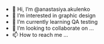 - 👋 Hi, I’m @anastasiya.akulenko
- 👀 I’m interested in graphic design
- 🌱 I’m currently learning QA testing
- 💞️ I’m looking to collaborate on ...
- 📫 How to reach me ...

<!---
SharkArt/SharkArt is a ✨ special ✨ repository because its `README.md` (this file) appears on your GitHub profile.
You can click the Preview link to take a look at your changes.
--->
